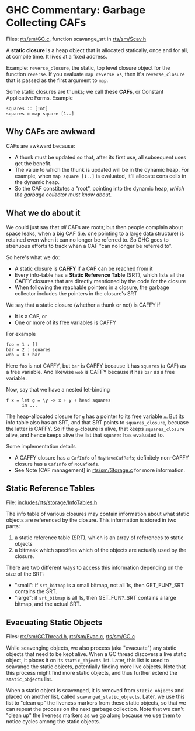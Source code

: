 # GHC Commentary: Garbage Collecting CAFs


Files: [rts/sm/GC.c](/trac/ghc/browser/ghc/rts/sm/GC.c), function scavange_srt in [rts/sm/Scav.h](/trac/ghc/browser/ghc/rts/sm/Scav.h)


A **static closure** is a heap object that is allocated statically, once and for all, at compile time. It lives at a fixed address.


Example: `reverse_closure`, the static, top level closure object for the function `reverse`.  If you evaluate `map reverse xs`, then it's `reverse_closure` that is passed as the first argument to `map`.


Some static closures are thunks; we call these **CAFs**, or Constant Applicative Forms. Example

```wiki
squares :: [Int]
squares = map square [1..]
```

## Why CAFs are awkward


CAFs are awkward because:

- A thunk must be updated so that, after its first use, all subsequent uses get the benefit.
- The value to which the thunk is updated will be in the dynamic heap.  For example, when `map square [1..]` is evaluated, it'll allocate cons cells in the dynamic heap.
- So the CAF constitutes a "root", pointing into the dynamic heap, *which the garbage collector must know about*.

## What we do about it


We could just say that *all* CAFs are roots; but then people complain about space leaks, when a big CAF (i.e. one pointing to a large data structure) is retained even when it can no longer be referred to.  So GHC goes to strenuous efforts to track when a CAF "can no longer be referred to".


So here's what we do:

- A static closure is **CAFFY** if a CAF can be reached from it
- Every info-table has a **Static Reference Table** (SRT), which lists all the CAFFY closures that are directly mentioned by the code for the closure
- When following the reachable pointers in a closure, the garbage collector includes the pointers in the closure's SRT


We say that a static closure (whether a thunk or not) is CAFFY if

- It is a CAF, or
- One or more of its free variables is CAFFY


For example

```wiki
foo = 1 : []
bar = 2 : squares
wob = 3 : bar
```


Here `foo` is not CAFFY, but `bar` is CAFFY because it has `squares` (a CAF) as a free variable. And likewise `wob` is CAFFY because it has `bar` as a free variable.


Now, say that we have a nested let-binding

```wiki
f x = let g = \y -> x + y + head squares
      in ...
```


The heap-allocated closure for `g` has a pointer to its free variable `x`.  But its info table also has an SRT,
and that SRT points to `squares_closure`, becuase the latter is CAFFY.  So if the `g`-closure is alive,
that keeps `squares_closure` alive, and hence keeps alive the list that `squares` has evaluated to.


Some implementation details

- A CAFFY closure has a `CafInfo` of `MayHaveCafRefs`; definitely non-CAFFY closure has a `CafInfo` of `NoCafRefs`.
- See Note \[CAF management\] in [rts/sm/Storage.c](/trac/ghc/browser/ghc/rts/sm/Storage.c) for more information.

## Static Reference Tables


File: [includes/rts/storage/InfoTables.h](/trac/ghc/browser/ghc/includes/rts/storage/InfoTables.h)


The info table of various closures may contain information about what static objects are
referenced by the closure.  This information is stored in two parts:

1. a static reference table (SRT), which is an array of references to static objects
1. a bitmask which specifies which of the objects are actually used by the closure.


There are two different ways to access this information depending on the size of the SRT:

- "small": if `srt_bitmap` is a small bitmap, not all 1s, then GET_FUN?_SRT contains the SRT.
- "large": if `srt_bitmap` is all 1s, then GET_FUN?_SRT contains a large bitmap, and the actual SRT.

## Evacuating Static Objects


Files: [rts/sm/GCThread.h](/trac/ghc/browser/ghc/rts/sm/GCThread.h), [rts/sm/Evac.c](/trac/ghc/browser/ghc/rts/sm/Evac.c), [rts/sm/GC.c](/trac/ghc/browser/ghc/rts/sm/GC.c)


While scavenging objects, we also process (aka "evacuate") any static objects that need to be kept alive.  When a GC thread discovers a live static object, it places it on its `static_objects`
list.  Later, this list is used to scavange the static objects, potentially finding more live objects.
Note that this process might find more static objects, and thus further extend the `static_objects` list.


When a static object is scavenged, it is removed from `static_objects` and placed on another list, called `scavenged_static_objects`.  Later, we use this list to "clean up" the liveness markers from these static objects, so that we can repeat the process on the next garbage collection.
Note that we can't "clean up" the liveness markers as we go along because we use them to notice
cycles among the static objects.
